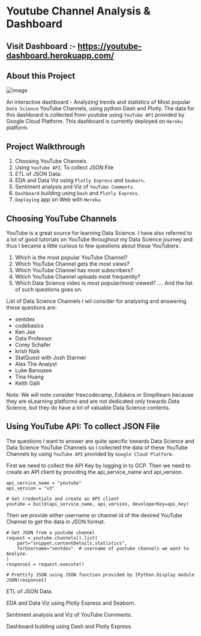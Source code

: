 # Youtube Channel Analysis & Dashboard

## Visit Dashboard :- https://youtube-dashboard.herokuapp.com/

## About this Project
![image](https://user-images.githubusercontent.com/96365389/179364370-51710ec1-1b65-429f-b8a1-6ab59df1957e.png)

An interactive dashboard - Analyzing trends and statistics of Most popular `Data Science` YouTube Channels, using python Dash and Plotly. The data for this dashboard is collected from youtube using `YouTube API` provided by Google Cloud Platform. This dashboard is currently deployed on `Heroku` platform. 

## Project Walkthrough
1. Choosing YouTube Channels
2. Using `YouTube API`: To collect JSON File
3. ETL of JSON Data.
4. EDA and Data Viz using `Plotly Express` and `Seaborn`.
5. Sentiment analysis and Viz of `YouTube Comments`.
6. `Dashboard` building using `Dash` and `Plotly Express`.
7. `Deploying` app on Web with `Heroku`.


## Choosing YouTube Channels

YouTube is a great source for learning Data Science. I have also referred to a lot of good tutorials on YouTube throughout my Data Science journey and thus I became a little curious to few questions about these YouTubers: 

1. Which is the most popular YouTube Channel?
2. Which YouTube Channel gets the most views?
3. Which YouTube Channel has most subscribers?
4. Which YouTube Channel uploads most frequently?
5. Which Data Science video is most popular/most viewed? ....
And the list of such questions goes on.

List of Data Science Channels I wil consider for analysing and answering these questions are:
- sentdex
- codebasics
- Ken Jee
- Data Professor
- Corey Schafer
- krish Naik
- StatQuest with Josh Starmer
- Alex The Analyst
- Luke Barousse
- Tina Huang
- Keith Galli

Note: We will note consider freecodecamp, Edukera or Simplilearn because they are eLearning platforms and are not dedicated only towards Data Science, but they do have a lot of valuable Data Science contents.


## Using YouTube API: To collect JSON File

The questions I want to answer are quite specific towards Data Science and Data Science YouTube Channels so I collected the data of these YouTube Channels by using `YouTube API` provided by `Google Cloud Platform`.


First we need to collect the API Key by logging in to GCP. 
Then we need to create an API client by providing the api_service_name and api_version.
```
api_service_name = "youtube"
api_version = "v3"

# Get credentials and create an API client
youtube = build(api_service_name, api_version, developerKey=api_key)
```
Then we provide either username or channel id of the desired YouTube Channel to get the data in JSON format.

```
# Get JSON from a youtube channel
request = youtube.channels().list(
    part="snippet,contentDetails,statistics",
    forUsername="sentdex"  # username of youtube channels we want to Analyze.
)
response1 = request.execute()

# Prettify JSON using JSON function provided by IPython.Display module
JSON(response1)
```

ETL of JSON Data.

EDA and Data Viz using Plotly Express and Seaborn.

Sentiment analysis and Viz of YouTube Comments.

Dashboard building using Dash and Plotly Express.
